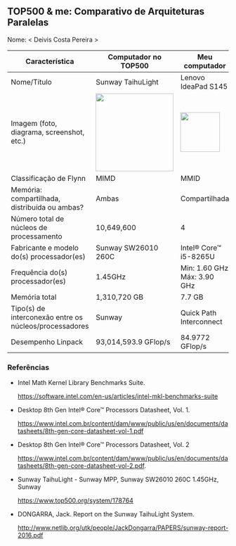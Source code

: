 TOP500 & me: Comparativo de Arquiteturas Paralelas
--------------------------------------------------

Nome: < Deivis Costa Pereira >

| Característica                                            | Computador no TOP500  | Meu computador  |
| --------------------------------------------------------- | --------------------- | --------------- |
| Nome/Título                                               | Sunway TaihuLight |  Lenovo IdeaPad S145 |
| Imagem (foto, diagrama, screenshot, etc.)                 | <img src="https://zap.aeiou.pt/wp-content/uploads/2016/11/36368ad6a218021e33baec5c02f46cc1.jpeg" width="177"> | <img src="https://www.lenovo.com/medias/Notebook-S145-Linux-1.jpg?context=bWFzdGVyfHJvb3R8NzM5MzF8aW1hZ2UvanBlZ3xoNDYvaDYyLzEwNTE1NjQyNDE3MTgyLmpwZ3w5ZTg3NDcxNmY5MDJlODg5MWRlZGE2Y2JkZTA1ZmUyYTUxYjA4YTgzMmE1ZmYyNWJjYjE0YjBiZmM3YjIzZjU0&w=1920" width="90">|
| Classificação de Flynn                                    | MIMD | MMID |
| Memória: compartilhada, distribuída ou ambas?             | Ambas | Compartilhada |
| Número total de núcleos de processamento                  | 10,649,600 | 4 |
| Fabricante e modelo do(s) processador(es)                 | Sunway SW26010 260C | Intel® Core™ i5-8265U |
| Frequência do(s) processador(es)                          | 1.45GHz | Min: 1.60 GHz<br>Máx: 3.90 GHz |
| Memória total                                             | 1,310,720 GB | 7.7 GB |
| Tipo(s) de interconexão entre os núcleos/processadores    | Sunway | Quick Path Interconnect |
| Desempenho Linpack                                        | 93,014,593.9 GFlop/s | 84.9772 GFlop/s |

### Referências
- Intel Math Kernel Library Benchmarks Suite.

    https://software.intel.com/en-us/articles/intel-mkl-benchmarks-suite
- Desktop 8th Gen Intel® Core™ Processors Datasheet, Vol. 1.

    https://www.intel.com.br/content/dam/www/public/us/en/documents/datasheets/8th-gen-core-datasheet-vol-1.pdf
- Desktop 8th Gen Intel® Core™ Processors Datasheet, Vol. 2

    https://www.intel.com.br/content/dam/www/public/us/en/documents/datasheets/8th-gen-core-datasheet-vol-2.pdf.

- Sunway TaihuLight - Sunway MPP, Sunway SW26010 260C 1.45GHz, Sunway

    https://www.top500.org/system/178764

- DONGARRA, Jack. Report on the Sunway TaihuLight System.

    http://www.netlib.org/utk/people/JackDongarra/PAPERS/sunway-report-2016.pdf
